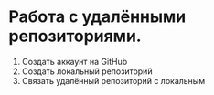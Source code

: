 # Работа с удалёнными репозиториями.

1. Создать аккаунт на GitHub
2. Создать локальный репозиторий
3. Связать удалённый репозиторий с локальным